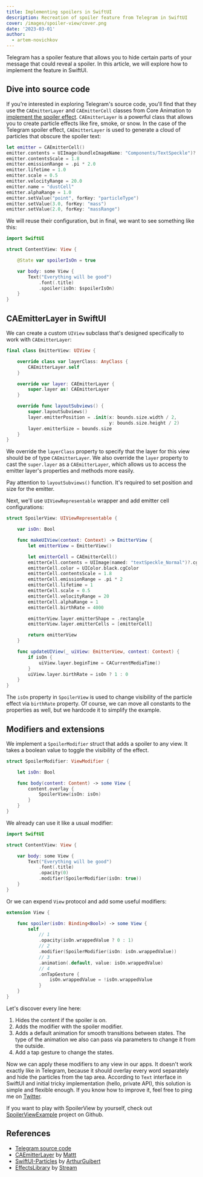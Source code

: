 ```yaml
---
title: Implementing spoilers in SwiftUI
description: Recreation of spoiler feature from Telegram in SwiftUI
cover: /images/spoiler-view/cover.png
date: '2023-03-01'
author:
  - artem-novichkov
---
```


Telegram has a spoiler feature that allows you to hide certain parts of your message that could reveal a spoiler. In this article, we will explore how to implement the feature in SwiftUI.

## Dive into source code

If you're interested in exploring Telegram's source code, you'll find that they use the `CAEmitterLayer` and `CAEmitterCell` classes from Core Animation to [implement the spoiler effect](https://github.com/TelegramMessenger/Telegram-iOS/blob/930d1fcc46e39830e6d590986a6a838c3ff49e27/submodules/InvisibleInkDustNode/Sources/InvisibleInkDustNode.swift#L97-L109). `CAEmitterLayer` is a powerful class that allows you to create particle effects like fire, smoke, or snow. In the case of the Telegram spoiler effect, `CAEmitterLayer` is used to generate a cloud of particles that obscure the spoiler text:

```swift
let emitter = CAEmitterCell()
emitter.contents = UIImage(bundleImageName: "Components/TextSpeckle")?.cgImage
emitter.contentsScale = 1.8
emitter.emissionRange = .pi * 2.0
emitter.lifetime = 1.0
emitter.scale = 0.5
emitter.velocityRange = 20.0
emitter.name = "dustCell"
emitter.alphaRange = 1.0
emitter.setValue("point", forKey: "particleType")
emitter.setValue(3.0, forKey: "mass")
emitter.setValue(2.0, forKey: "massRange")
```

We will reuse their configuration, but in final, we want to see something like this:

```swift
import SwiftUI

struct ContentView: View {

    @State var spoilerIsOn = true

    var body: some View {
        Text("Everything will be good")
            .font(.title)
            .spoiler(isOn: $spoilerIsOn)
    }
}
```

## CAEmitterLayer in SwiftUI

We can create a custom `UIView` subclass that's designed specifically to work with `CAEmitterLayer`:

```swift
final class EmitterView: UIView {

    override class var layerClass: AnyClass {
        CAEmitterLayer.self
    }

    override var layer: CAEmitterLayer {
        super.layer as! CAEmitterLayer
    }

    override func layoutSubviews() {
        super.layoutSubviews()
        layer.emitterPosition = .init(x: bounds.size.width / 2,
                                      y: bounds.size.height / 2)
        layer.emitterSize = bounds.size
    }
}
```

We override the `layerClass` property to specify that the layer for this view should be of type `CAEmitterLayer`. We also override the `layer` property to cast the `super.layer` as a `CAEmitterLayer`, which allows us to access the emitter layer's properties and methods more easily.

Pay attention to `layoutSubviews()` function. It's required to set position  and size for the emitter.

Next, we'll use `UIViewRepresentable` wrapper and add emitter cell configurations:

```swift
struct SpoilerView: UIViewRepresentable {

    var isOn: Bool

    func makeUIView(context: Context) -> EmitterView {
        let emitterView = EmitterView()

        let emitterCell = CAEmitterCell()
        emitterCell.contents = UIImage(named: "textSpeckle_Normal")?.cgImage
        emitterCell.color = UIColor.black.cgColor
        emitterCell.contentsScale = 1.8
        emitterCell.emissionRange = .pi * 2
        emitterCell.lifetime = 1
        emitterCell.scale = 0.5
        emitterCell.velocityRange = 20
        emitterCell.alphaRange = 1
        emitterCell.birthRate = 4000

        emitterView.layer.emitterShape = .rectangle
        emitterView.layer.emitterCells = [emitterCell]

        return emitterView
    }

    func updateUIView(_ uiView: EmitterView, context: Context) {
        if isOn {
            uiView.layer.beginTime = CACurrentMediaTime()
        }
        uiView.layer.birthRate = isOn ? 1 : 0
    }
}
```

The `isOn` property in `SpoilerView` is used to change visibility of the particle effect via `birthRate` property. Of course, we can move all constants to the properties as well, but we hardcode it to simplify the example.

## Modifiers and extensions

We implement a `SpoilerModifier` struct that adds a spoiler to any view. It takes a boolean value to toggle the visibility of the effect.

```swift
struct SpoilerModifier: ViewModifier {

    let isOn: Bool

    func body(content: Content) -> some View {
        content.overlay {
            SpoilerView(isOn: isOn)
        }
    }
}
```

We already can use it like a usual modifier:

```swift
import SwiftUI

struct ContentView: View {

    var body: some View {
        Text("Everything will be good")
            .font(.title)
            .opacity(0)
            .modifier(SpoilerModifier(isOn: true))
    }
}
```

Or we can expend `View` protocol and add some useful modifiers:


```swift
extension View {

    func spoiler(isOn: Binding<Bool>) -> some View {
        self
            // 1
            .opacity(isOn.wrappedValue ? 0 : 1)
            // 2
            .modifier(SpoilerModifier(isOn: isOn.wrappedValue))
            // 3
            .animation(.default, value: isOn.wrappedValue)
            // 4
            .onTapGesture {
                isOn.wrappedValue = !isOn.wrappedValue
            }
    }
}
```

Let's discover every line here:

1. Hides the content if the spoiler is on.
2. Adds the modifier with the spoiler modifier.
3. Adds a default animation for smooth transitions between states. The type of the animation we also can pass via parameters to change it from the outside.
4. Add a tap gesture to change the states.

Now we can apply these modifiers to any view in our apps. It doesn't work exactly like in Telegram, because it should overlay every word separately and hide the particles from the tap area. According to `Text` interface in SwiftUI and initial tricky implementation (hello, private API), this solution is simple and flexible enough. If you know how to improve it, feel free to ping me on [Twitter](https://twitter.com/iosartem).

If you want to play with SpoilerView by yourself, check out [SpoilerViewExample](https://github.com/artemnovichkov/SpoilerViewExample) project on Github.

## References

- [Telegram source code](https://github.com/TelegramMessenger/Telegram-iOS)
- [CAEmitter​Layer](https://nshipster.com/caemitterlayer) by [Mattt](https://twitter.com/mattt)
- [SwiftUI-Particles](https://github.com/ArthurGuibert/SwiftUI-Particles) by [ArthurGuibert](https://github.com/ArthurGuibert)
- [EffectsLibrary](https://github.com/GetStream/effects-library) by [Stream](https://twitter.com/getstream_io)